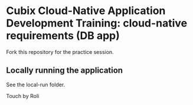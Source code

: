 # Cubix Cloud-Native Application Development Training: cloud-native requirements (DB app)
Fork this repository for the practice session.

## Locally running the application
See the local-run folder.

Touch by Roli
